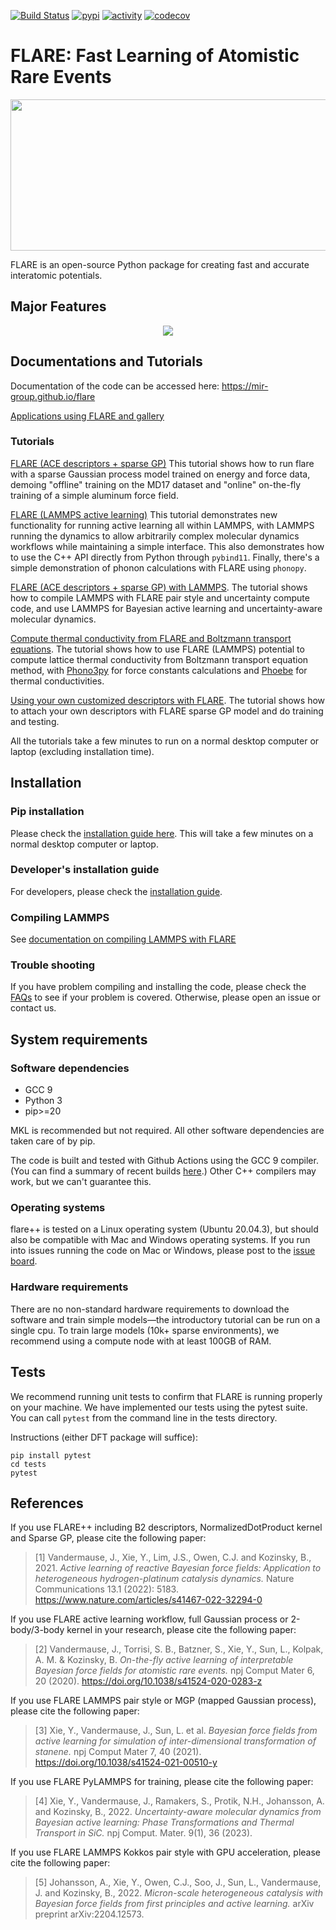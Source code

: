 [![Build Status](https://github.com/mir-group/flare/actions/workflows/flare.yml/badge.svg)](https://github.com/mir-group/flare/actions) [![pypi](https://img.shields.io/pypi/v/mir-flare)](https://pypi.org/project/mir-flare/) [![activity](https://img.shields.io/github/commit-activity/m/mir-group/flare)](https://github.com/mir-group/flare/commits/master) [![codecov](https://codecov.io/gh/mir-group/flare/branch/master/graph/badge.svg)](https://codecov.io/gh/mir-group/flare)

# FLARE: Fast Learning of Atomistic Rare Events

<p align="center">
  <img width="527" height="242" src="https://github.com/mir-group/flare/blob/master/docs/images/Flare_logo.png?raw=true">
</p>

FLARE is an open-source Python package for creating fast and accurate interatomic potentials.

## Major Features

<p align="center">
  <img src="https://github.com/mir-group/flare/blob/development/docs/images/Flare_features.jpg?raw=true">
</p>

## Documentations and Tutorials

Documentation of the code can be accessed here: https://mir-group.github.io/flare

[Applications using FLARE and gallery](https://mir-group.github.io/flare/related.html)

### Tutorials

[FLARE (ACE descriptors + sparse GP)](https://github.com/mir-group/flare/blob/notebooks/tutorials/sparse_gp_tutorial.ipynb)
This tutorial shows how to run flare with a sparse Gaussian process model trained on energy and force data, demoing "offline" training on the MD17 dataset and "online" on-the-fly training of a simple aluminum force field.

[FLARE (LAMMPS active learning)](https://bit.ly/flarelmpotf)
This tutorial demonstrates new functionality for running active learning all within LAMMPS, with LAMMPS running the dynamics to allow arbitrarily complex molecular dynamics workflows while maintaining a simple interface. This also demonstrates how to use the C++ API directly from Python through `pybind11`. Finally, there's a simple demonstration of phonon calculations with FLARE using `phonopy`.

[FLARE (ACE descriptors + sparse GP) with LAMMPS](https://colab.research.google.com/drive/1qgGlfu1BlXQgSrnolS4c4AYeZ-2TaX5Y).
The tutorial shows how to compile LAMMPS with FLARE pair style and uncertainty compute code, and use LAMMPS for Bayesian active learning and uncertainty-aware molecular dynamics.

[Compute thermal conductivity from FLARE and Boltzmann transport equations](https://phoebe.readthedocs.io/en/develop/tutorials/mlPhononTransport.html).
The tutorial shows how to use FLARE (LAMMPS) potential to compute lattice thermal conductivity from Boltzmann transport equation method, with [Phono3py](https://phonopy.github.io/phono3py/) for force constants calculations and [Phoebe](https://mir-group.github.io/phoebe/) for thermal conductivities.

[Using your own customized descriptors with FLARE](https://colab.research.google.com/drive/1VzbIPmx1z-uygKstOYTj2Nqr53AMC5NL?usp=sharing).
The tutorial shows how to attach your own descriptors with FLARE sparse GP model and do training and testing.

All the tutorials take a few minutes to run on a normal desktop computer or laptop (excluding installation time).

## Installation
### Pip installation
Please check the [installation guide here](https://mir-group.github.io/flare/installation/install.html).
This will take a few minutes on a normal desktop computer or laptop.

### Developer's installation guide
For developers, please check the [installation guide](https://mir-group.github.io/flare/installation/install.html#developer-s-installation-guide).

### Compiling LAMMPS
See [documentation on compiling LAMMPS with FLARE](https://mir-group.github.io/flare/installation/lammps.html)

### Trouble shooting
If you have problem compiling and installing the code, please check the [FAQs](https://mir-group.github.io/flare/installation/install.html#trouble-shooting) to see if your problem is covered. Otherwise, please open an issue or contact us.

## System requirements
### Software dependencies
* GCC 9
* Python 3
* pip>=20

MKL is recommended but not required. All other software dependencies are taken care of by pip.

The code is built and tested with Github Actions using the GCC 9 compiler. (You can find a summary of recent builds [here](https://github.com/mir-group/flare/actions).) Other C++ compilers may work, but we can't guarantee this.

### Operating systems
flare++ is tested on a Linux operating system (Ubuntu 20.04.3), but should also be compatible with Mac and Windows operating systems. If you run into issues running the code on Mac or Windows, please post to the [issue board](https://github.com/mir-group/flare/issues).

### Hardware requirements
There are no non-standard hardware requirements to download the software and train simple models&mdash;the introductory tutorial can be run on a single cpu. To train large models (10k+ sparse environments), we recommend using a compute node with at least 100GB of RAM.

## Tests
We recommend running unit tests to confirm that FLARE is running properly on your machine. We have implemented our tests using the pytest suite. You can call `pytest` from the command line in the tests directory.

Instructions (either DFT package will suffice):
```
pip install pytest
cd tests
pytest
```

## References
If you use FLARE++ including B2 descriptors, NormalizedDotProduct kernel and Sparse GP, please cite the following paper:

  > [1] Vandermause, J., Xie, Y., Lim, J.S., Owen, C.J. and Kozinsky, B., 2021. *Active learning of reactive Bayesian force fields: Application to heterogeneous hydrogen-platinum catalysis dynamics.* Nature Communications 13.1 (2022): 5183. https://www.nature.com/articles/s41467-022-32294-0

If you use FLARE active learning workflow, full Gaussian process or 2-body/3-body kernel in your research, please cite the following paper:

  > [2] Vandermause, J., Torrisi, S. B., Batzner, S., Xie, Y., Sun, L., Kolpak, A. M. & Kozinsky, B. *On-the-fly active learning of interpretable Bayesian force fields for atomistic rare events.* npj Comput Mater 6, 20 (2020). https://doi.org/10.1038/s41524-020-0283-z

If you use FLARE LAMMPS pair style or MGP (mapped Gaussian process), please cite the following paper:

  > [3] Xie, Y., Vandermause, J., Sun, L. et al. *Bayesian force fields from active learning for simulation of inter-dimensional transformation of stanene.* npj Comput Mater 7, 40 (2021). https://doi.org/10.1038/s41524-021-00510-y

If you use FLARE PyLAMMPS for training, please cite the following paper:

  > [4] Xie, Y., Vandermause, J., Ramakers, S., Protik, N.H., Johansson, A. and Kozinsky, B., 2022. *Uncertainty-aware molecular dynamics from Bayesian active learning: Phase Transformations and Thermal Transport in SiC.* npj Comput. Mater. 9(1), 36 (2023).

If you use FLARE LAMMPS Kokkos pair style with GPU acceleration, please cite the following paper:

  > [5] Johansson, A., Xie, Y., Owen, C.J., Soo, J., Sun, L., Vandermause, J. and Kozinsky, B., 2022. *Micron-scale heterogeneous catalysis with Bayesian force fields from first principles and active learning.* arXiv preprint arXiv:2204.12573.
